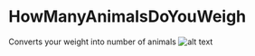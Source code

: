 # HowManyAnimalsDoYouWeigh
Converts your weight into number of animals
![alt text](http://https://github.com/Krystyna-Szybalska/HowManyAnimalsDoYouWeigh/blob/main/HowManyAnimalsDoYouWeigh/image.jpg?raw=true)
